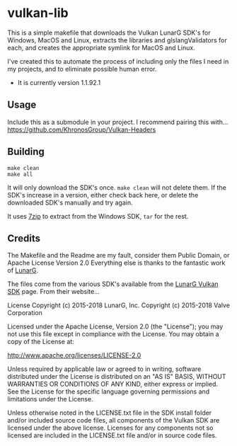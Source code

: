 vulkan-lib
==========

This is a simple makefile that downloads the Vulkan LunarG SDK's for Windows, MacOS and Linux, extracts the libraries and glslangValidators for each, and creates the appropriate symlink for MacOS and Linux.

I've created this to automate the process of including only the files I need in my projects, and to eliminate possible human error.

* It is currently version 1.1.92.1

Usage
-----

Include this as a submodule in your project.
I recommend pairing this with...
https://github.com/KhronosGroup/Vulkan-Headers

Building
--------
    make clean
    make all

It will only download the SDK's once. ```make clean``` will not delete them. If the SDK's increase in a version, either check back here, or delete the downloaded SDK's manually and try again.

It uses [7zip](https://www.7-zip.org/download.html) to extract from the Windows SDK, ```tar``` for the rest.

Credits
-------

The Makefile and the Readme are my fault, consider them Public Domain, or Apache License Version 2.0
Everything else is thanks to the fantastic work of [LunarG](https://www.lunarg.com/).

The files come from the various SDK's available from the [LunarG Vulkan SDK](https://vulkan.lunarg.com/sdk/home) page. From their website...


License
Copyright (c) 2015-2018 LunarG, Inc.
Copyright (c) 2015-2018 Valve Corporation

Licensed under the Apache License, Version 2.0 (the "License"); you may not use this file except in compliance with the License. You may obtain a copy of the License at:

http://www.apache.org/licenses/LICENSE-2.0

Unless required by applicable law or agreed to in writing, software distributed under the License is distributed on an "AS IS" BASIS, WITHOUT WARRANTIES OR CONDITIONS OF ANY KIND, either express or implied. See the License for the specific language governing permissions and limitations under the License.

Unless otherwise noted in the LICENSE.txt file in the SDK install folder and/or included source code files, all components of the Vulkan SDK are licensed under the above license. Licenses for any components not so licensed are included in the LICENSE.txt file and/or in source code files.